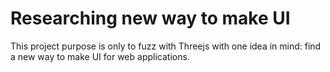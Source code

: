 # Researching new way to make UI

This project purpose is only to fuzz with Threejs with one idea in mind: find a new way to make UI for web applications.
